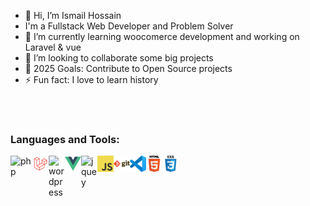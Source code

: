 - 👋 Hi, I’m Ismail Hossain
- I'm a Fullstack Web Developer and Problem Solver
- 🌱 I’m currently learning woocomerce development and working on Laravel & vue
- 👯 I’m looking to collaborate some big projects
- 🥅 2025 Goals: Contribute to Open Source projects
- ⚡ Fun fact: I love to learn history

<br />
<br />

### Languages and Tools:
<img align="left" alt="php" width="35px" src="https://cdn.freebiesupply.com/logos/large/2x/php-1-logo-png-transparent.png" />
<img align="left" alt="laravel" width="26px" src="https://raw.githubusercontent.com/github/explore/80688e429a7d4ef2fca1e82350fe8e3517d3494d/topics/laravel/laravel.png" />
<img align="left" alt="wordpress" width="26px" src="https://seeklogo.com/images/W/wordpress-icon-logo-45667D3313-seeklogo.com.png" />
<img align="left" alt="vue" width="26px" src="https://raw.githubusercontent.com/github/explore/80688e429a7d4ef2fca1e82350fe8e3517d3494d/topics/vue/vue.png" />

<img align="left" alt="jquey" width="26px" src="https://w7.pngwing.com/pngs/720/46/png-transparent-jquery-plain-wordmark-logo-icon-thumbnail.png" />

<img align="left" alt="javascript" width="26px" src="https://raw.githubusercontent.com/github/explore/80688e429a7d4ef2fca1e82350fe8e3517d3494d/topics/javascript/javascript.png" />

<img align="left" alt="git" width="26px" src="https://raw.githubusercontent.com/github/explore/80688e429a7d4ef2fca1e82350fe8e3517d3494d/topics/git/git.png" />
<img align="left" alt="Visual Studio Code" width="26px" src="https://raw.githubusercontent.com/github/explore/80688e429a7d4ef2fca1e82350fe8e3517d3494d/topics/visual-studio-code/visual-studio-code.png" />
<img align="left" alt="HTML5" width="26px" src="https://raw.githubusercontent.com/github/explore/80688e429a7d4ef2fca1e82350fe8e3517d3494d/topics/html/html.png" />
<img align="left" alt="CSS3" width="26px" src="https://raw.githubusercontent.com/github/explore/80688e429a7d4ef2fca1e82350fe8e3517d3494d/topics/css/css.png" />

<br />
<br />


